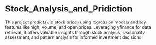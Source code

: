 # Stock_Analysis_and_Pridiction
This project predicts Jio stock prices using regression models and key features like high, volume, and open prices. Leveraging yfinance for data retrieval, it offers valuable insights through stock analysis, seasonality assessment, and pattern analysis for informed investment decisions
